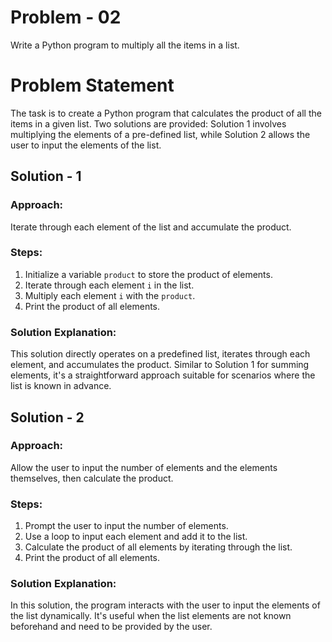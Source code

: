 # Problem - 02

Write a Python program to multiply all the items in a list.

# Problem Statement

The task is to create a Python program that calculates the product of all the items in a given list. Two solutions are provided: Solution 1 involves multiplying the elements of a pre-defined list, while Solution 2 allows the user to input the elements of the list.

## Solution - 1

### Approach:
Iterate through each element of the list and accumulate the product.

### Steps:
1. Initialize a variable `product` to store the product of elements.
2. Iterate through each element `i` in the list.
3. Multiply each element `i` with the `product`.
4. Print the product of all elements.

### Solution Explanation:
This solution directly operates on a predefined list, iterates through each element, and accumulates the product. Similar to Solution 1 for summing elements, it's a straightforward approach suitable for scenarios where the list is known in advance.

## Solution - 2

### Approach:
Allow the user to input the number of elements and the elements themselves, then calculate the product.

### Steps:
1. Prompt the user to input the number of elements.
2. Use a loop to input each element and add it to the list.
3. Calculate the product of all elements by iterating through the list.
4. Print the product of all elements.

### Solution Explanation:
In this solution, the program interacts with the user to input the elements of the list dynamically. It's useful when the list elements are not known beforehand and need to be provided by the user.


